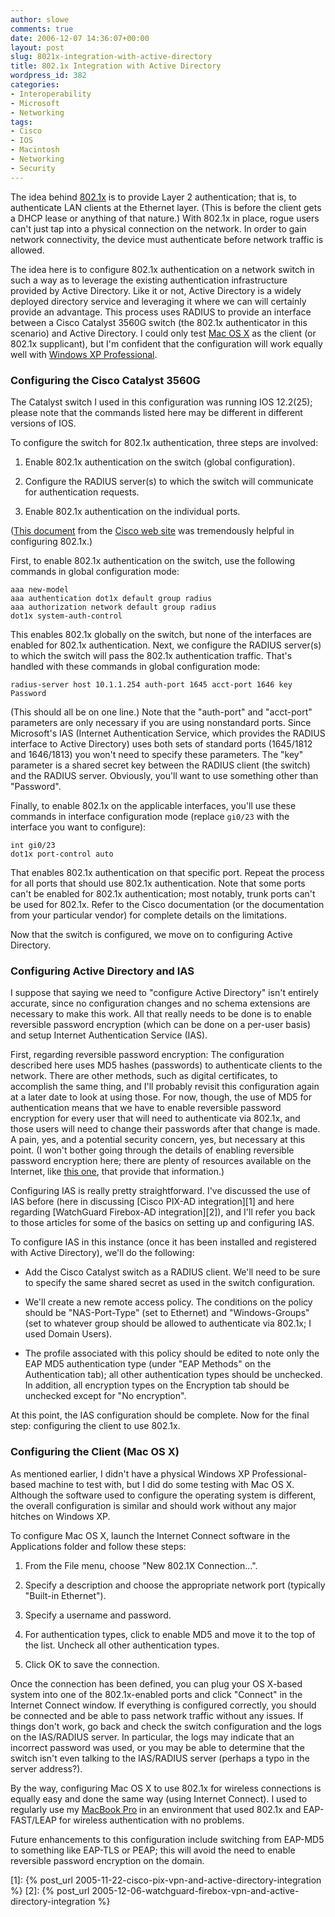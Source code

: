```yaml
---
author: slowe
comments: true
date: 2006-12-07 14:36:07+00:00
layout: post
slug: 8021x-integration-with-active-directory
title: 802.1x Integration with Active Directory
wordpress_id: 382
categories:
- Interoperability
- Microsoft
- Networking
tags:
- Cisco
- IOS
- Macintosh
- Networking
- Security
---
```


The idea behind [802.1x](http://en.wikipedia.org/wiki/802.1x) is to provide Layer 2 authentication; that is, to authenticate LAN clients at the Ethernet layer. (This is before the client gets a DHCP lease or anything of that nature.) With 802.1x in place, rogue users can't just tap into a physical connection on the network. In order to gain network connectivity, the device must authenticate before network traffic is allowed.

The idea here is to configure 802.1x authentication on a network switch in such a way as to leverage the existing authentication infrastructure provided by Active Directory. Like it or not, Active Directory is a widely deployed directory service and leveraging it where we can will certainly provide an advantage. This process uses RADIUS to provide an interface between a Cisco Catalyst 3560G switch (the 802.1x authenticator in this scenario) and Active Directory. I could only test [Mac OS X](http://www.apple.com/macosx/) as the client (or 802.1x supplicant), but I'm confident that the configuration will work equally well with [Windows XP Professional](http://www.microsoft.com/windowsxp/).

### Configuring the Cisco Catalyst 3560G

The Catalyst switch I used in this configuration was running IOS 12.2(25); please note that the commands listed here may be different in different versions of IOS.

To configure the switch for 802.1x authentication, three steps are involved:

1. Enable 802.1x authentication on the switch (global configuration).

2. Configure the RADIUS server(s) to which the switch will communicate for authentication requests.

3. Enable 802.1x authentication on the individual ports.

([This document](http://www.cisco.com/en/US/products/hw/switches/ps646/products_configuration_guide_chapter09186a00801cdf3a.html) from the [Cisco web site](http://www.cisco.com/) was tremendously helpful in configuring 802.1x.)

First, to enable 802.1x authentication on the switch, use the following commands in global configuration mode:

	aaa new-model  
	aaa authentication dot1x default group radius  
	aaa authorization network default group radius  
	dot1x system-auth-control

This enables 802.1x globally on the switch, but none of the interfaces are enabled for 802.1x authentication. Next, we configure the RADIUS server(s) to which the switch will pass the 802.1x authentication traffic. That's handled with these commands in global configuration mode:

	radius-server host 10.1.1.254 auth-port 1645 acct-port 1646 key Password

(This should all be on one line.) Note that the "auth-port" and "acct-port" parameters are only necessary if you are using nonstandard ports. Since Microsoft's IAS (Internet Authentication Service, which provides the RADIUS interface to Active Directory) uses both sets of standard ports (1645/1812 and 1646/1813) you won't need to specify these parameters. The "key" parameter is a shared secret key between the RADIUS client (the switch) and the RADIUS server. Obviously, you'll want to use something other than "Password".

Finally, to enable 802.1x on the applicable interfaces, you'll use these commands in interface configuration mode (replace `gi0/23` with the interface you want to configure):

	int gi0/23  
	dot1x port-control auto

That enables 802.1x authentication on that specific port. Repeat the process for all ports that should use 802.1x authentication. Note that some ports can't be enabled for 802.1x authentication; most notably, trunk ports can't be used for 802.1x. Refer to the Cisco documentation (or the documentation from your particular vendor) for complete details on the limitations.

Now that the switch is configured, we move on to configuring Active Directory.

### Configuring Active Directory and IAS

I suppose that saying we need to "configure Active Directory" isn't entirely accurate, since no configuration changes and no schema extensions are necessary to make this work. All that really needs to be done is to enable reversible password encryption (which can be done on a per-user basis) and setup Internet Authentication Service (IAS).

First, regarding reversible password encryption: The configuration described here uses MD5 hashes (passwords) to authenticate clients to the network. There are other methods, such as digital certificates, to accomplish the same thing, and I'll probably revisit this configuration again at a later date to look at using those. For now, though, the use of MD5 for authentication means that we have to enable reversible password encryption for every user that will need to authenticate via 802.1x, and those users will need to change their passwords after that change is made. A pain, yes, and a potential security concern, yes, but necessary at this point. (I won't bother going through the details of enabling reversible password encryption here; there are plenty of resources available on the Internet, like [this one](http://download.microsoft.com/download/b/0/e/b0e2a363-0044-4327-8f17-020818f57234/Wired_depl.doc), that provide that information.)

Configuring IAS is really pretty straightforward. I've discussed the use of IAS before (here in discussing [Cisco PIX-AD integration][1] and here regarding [WatchGuard Firebox-AD integration][2]), and I'll refer you back to those articles for some of the basics on setting up and configuring IAS.

To configure IAS in this instance (once it has been installed and registered with Active Directory), we'll do the following:

* Add the Cisco Catalyst switch as a RADIUS client. We'll need to be sure to specify the same shared secret as used in the switch configuration.

* We'll create a new remote access policy. The conditions on the policy should be "NAS-Port-Type" (set to Ethernet) and "Windows-Groups" (set to whatever group should be allowed to authenticate via 802.1x; I used Domain Users).

* The profile associated with this policy should be edited to note only the EAP MD5 authentication type (under "EAP Methods" on the Authentication tab); all other authentication types should be unchecked. In addition, all encryption types on the Encryption tab should be unchecked except for "No encryption".

At this point, the IAS configuration should be complete. Now for the final step: configuring the client to use 802.1x.

### Configuring the Client (Mac OS X)

As mentioned earlier, I didn't have a physical Windows XP Professional-based machine to test with, but I did do some testing with Mac OS X. Although the software used to configure the operating system is different, the overall configuration is similar and should work without any major hitches on Windows XP.

To configure Mac OS X, launch the Internet Connect software in the Applications folder and follow these steps:

1. From the File menu, choose "New 802.1X Connection...".

2. Specify a description and choose the appropriate network port (typically "Built-in Ethernet").

3. Specify a username and password.

4. For authentication types, click to enable MD5 and move it to the top of the list. Uncheck all other authentication types.

5. Click OK to save the connection.

Once the connection has been defined, you can plug your OS X-based system into one of the 802.1x-enabled ports and click "Connect" in the Internet Connect window. If everything is configured correctly, you should be connected and be able to pass network traffic without any issues. If things don't work, go back and check the switch configuration and the logs on the IAS/RADIUS server. In particular, the logs may indicate that an incorrect password was used, or you may be able to determine that the switch isn't even talking to the IAS/RADIUS server (perhaps a typo in the server address?).

By the way, configuring Mac OS X to use 802.1x for wireless connections is equally easy and done the same way (using Internet Connect). I used to regularly use my [MacBook Pro](http://www.apple.com/macbookpro/) in an environment that used 802.1x and EAP-FAST/LEAP for wireless authentication with no problems.

Future enhancements to this configuration include switching from EAP-MD5 to something like EAP-TLS or PEAP; this will avoid the need to enable reversible password encryption on the domain.

[1]: {% post_url 2005-11-22-cisco-pix-vpn-and-active-directory-integration %}
[2]: {% post_url 2005-12-06-watchguard-firebox-vpn-and-active-directory-integration %}
